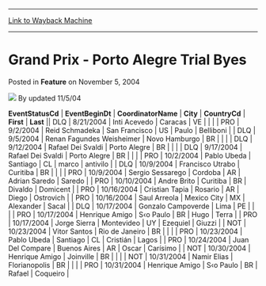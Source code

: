 
---
[Link to Wayback Machine](https://web.archive.org/web/20220814044754/https://magic.wizards.com/en/articles/archive/feature/grand-prix-porto-alegre-trial-byes-2004-11-05)

[_metadata_:wayback_url]:- "https://magic.wizards.com/en/articles/archive/feature/grand-prix-porto-alegre-trial-byes-2004-11-05"
[_metadata_:wayback_raw_url]:- "https://web.archive.org/web/20220814044754id_/https://magic.wizards.com/en/articles/archive/feature/grand-prix-porto-alegre-trial-byes-2004-11-05"
[_metadata_:wayback_capture_timestamp]:- "2022-08-14 04:47:54+00:00"
[_metadata_:description]:- "EventStatusCdEventBeginDtCoordinatorNameCityCountryCdFirstLastDLQ8/21/2004Inti AcevedoCaracasVEPRO9/2/2004Reid SchmadekaSan FranciscoUSPauloBelliboniDLQ9/5/2004Renan Fagundes WeisheimerNovo HamburgoBRDLQ9/12/2004Rafael Dei SvaldiPorto AlegreBRDLQ9/17/2004Rafael Dei SvaldiPorto AlegreBRPRO10/2/2004Pablo UbedaSantiagoCLmarcoantiviloDLQ10/9/2004Francisco"
[_metadata_:generator]:- "Drupal 7 (http://drupal.org)"
[_metadata_:publish_date]:- "2004-11-05"
---


Grand Prix - Porto Alegre Trial Byes
====================================



 Posted in **Feature**
 on November 5, 2004 






![](https://media.magic.wizards.com/styles/auth_small/public/generic-avatar-150_427.png)
By updated 11/5/04













 **EventStatusCd** | **EventBeginDt** | **CoordinatorName** | **City** | **CountryCd** | **First** | **Last** || DLQ | 8/21/2004 | Inti Acevedo | Caracas | VE |  |  |
| PRO | 9/2/2004 | Reid Schmadeka | San Francisco | US | Paulo | Belliboni |
| DLQ | 9/5/2004 | Renan Fagundes Weisheimer | Novo Hamburgo | BR |  |  |
| DLQ | 9/12/2004 | Rafael Dei Svaldi | Porto Alegre | BR |  |  |
| DLQ | 9/17/2004 | Rafael Dei Svaldi | Porto Alegre | BR |  |  |
| PRO | 10/2/2004 | Pablo Ubeda | Santiago | CL | marco | antivilo |
| DLQ | 10/9/2004 | Francisco Utrabo | Curitiba | BR |  |  |
| PRO | 10/9/2004 | Sergio Sessarego | Cordoba | AR | Adrian Saredo | Saredo |
| PRO | 10/10/2004 | Andre Brito | Curitiba | BR | Divaldo | Domicent |
| PRO | 10/16/2004 | Cristian Tapia | Rosario | AR | Diego | Ostrovich |
| PRO | 10/16/2004 | Saul Arreola | Mexico City | MX | Alexander | Sacal |
| DLQ | 10/17/2004 | Gonzalo Campoverde | Lima | PE |  |  |
| PRO | 10/17/2004 | Henrique Amigo | S‹o Paulo | BR | Hugo | Terra |
| PRO | 10/17/2004 | Jorge Sierra | Montevideo | UY | Ezequiel | Giuzzi |
| NOT | 10/23/2004 | Vitor Santos | Rio de Janeiro | BR |  |  |
| PRO | 10/23/2004 | Pablo Ubeda | Santiago | CL | Cristián | Lagos |
| PRO | 10/24/2004 | Juan Del Compare | Buenos Aires | AR | Oscar | Carísimo |
| NOT | 10/30/2004 | Henrique Amigo | Joinville | BR |  |  |
| NOT | 10/31/2004 | Namir Elias | Florianopolis | BR |  |  |
| PRO | 10/31/2004 | Henrique Amigo | S‹o Paulo | BR | Rafael | Coqueiro |







